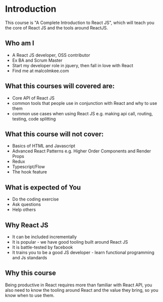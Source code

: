 # Introduction

This course is "A Complete Introduction to React JS", which will teach you the core of React JS and the tools around ReactJS.

## Who am I

- A React JS developer, OSS contributor
- Ex BA and Scrum Master
- Start my developer role in jquery, then fall in love with React
- Find me at malcolmkee.com

## What this courses will covered are:

- Core API of React JS
- common tools that people use in conjunction with React and why to use them
- common use cases when using React JS e.g. making api call, routing, testing, code splitting

## What this course will not cover:

- Basics of HTML and Javascript
- Advanced React Patterns e.g. Higher Order Components and Render Props
- Redux
- Typescript/Flow
- The hook feature

## What is expected of You

- Do the coding exercise
- Ask questions
- Help others

## Why React JS

- It can be included incrementally
- It is popular - we have good tooling built around React JS
- It is battle-tested by facebook
- It trains you to be a good JS developer - learn functional programming and Js standards

## Why this course

Being productive in React requires more than familiar with React API, you also need to know the tooling around React and the value they bring, so you know when to use them.
